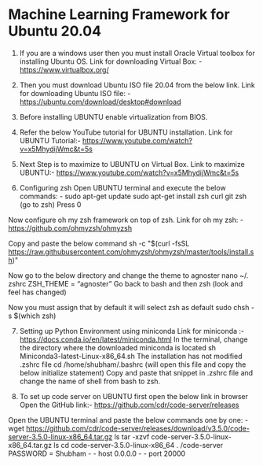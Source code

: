# Machine Learning Framework for Ubuntu 20.04

1.	If you are a windows user then you must install Oracle Virtual toolbox for installing Ubuntu OS.
Link for downloading Virtual Box: - https://www.virtualbox.org/

2.	Then you must download Ubuntu ISO file 20.04 from the below link.
Link for downloading Ubuntu ISO file: - https://ubuntu.com/download/desktop#download
 
3.	Before installing UBUNTU enable virtualization from BIOS.

4.	Refer the below YouTube tutorial for UBUNTU installation. 
Link for UBUNTU Tutorial:- https://www.youtube.com/watch?v=x5MhydijWmc&t=5s

5.	Next Step is to maximize to UBUNTU on Virtual Box.
Link to maximize UBUNTU:- https://www.youtube.com/watch?v=x5MhydijWmc&t=5s

6.	Configuring zsh
Open UBUNTU terminal and execute the below commands: - 
sudo apt-get update
sudo apt-get install zsh curl git
zsh (go to zsh)
Press 0

Now configure oh my zsh framework on top of zsh.
Link for oh my zsh: - https://github.com/ohmyzsh/ohmyzsh

Copy and paste the below command
sh -c "$(curl -fsSL https://raw.githubusercontent.com/ohmyzsh/ohmyzsh/master/tools/install.sh)"
 
Now go to the below directory and change the theme to agnoster
nano ~/. zshrc
ZSH_THEME = “agnoster”
Go back to bash and then zsh (look and feel has changed)

Now you must assign that by default it will select zsh as default
sudo chsh -s $(which zsh) 

7.	Setting up Python Environment using miniconda
Link for miniconda :- https://docs.conda.io/en/latest/miniconda.html
In the terminal, change the directory where the downloaded miniconda is located 
sh Miniconda3-latest-Linux-x86_64.sh
The installation has not modified .zshrc file 
cd /home/shubham/.bashrc (will open this file and copy the below initialize statement)
Copy and paste that snippet in .zshrc file and change the name of shell from bash to zsh.

8.	To set up code server on UBUNTU first open the below link in browser
Open the GitHub link:- https://github.com/cdr/code-server/releases
 
Open the UBUNTU terminal and paste the below commands one by one: -
wget https://github.com/cdr/code-server/releases/download/v3.5.0/code-server-3.5.0-linux-x86_64.tar.gz
ls
tar -xzvf code-server-3.5.0-linux-x86_64.tar.gz
ls
cd code-server-3.5.0-linux-x86_64
. /code-server
PASSWORD = Shubham - - host 0.0.0.0 - - port 20000
